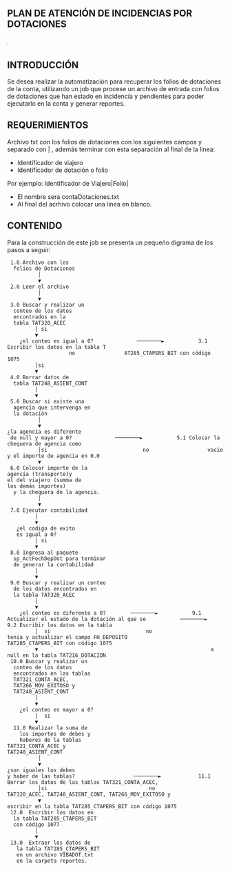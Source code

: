 ## PLAN DE ATENCIÓN DE INCIDENCIAS POR DOTACIONES
###### .

## INTRODUCCIÓN

Se desea realizar la automatización para recuperar los folios de dotaciones de la conta, utilizando un job que procese un archivo de entrada con folios de dotaciones que han estado en incidencía y pendientes para poder ejecutarlo en la conta y generar reportes.

## REQUERIMIENTOS

Archivo txt con  los folios de dotaciones con los siguientes campos y separado con | , además terminar con esta separación al final de la linea:

* Identificador de viajero
* Identificador de dotación o folio


Por ejemplo: Identificador de Viajero|Folio|

* El nombre sera contaDotaciones.txt
* Al final del acrhivo colocar una linea en blanco.

## CONTENIDO

Para la construcción de este job se presenta un pequeño digrama de los pasos a seguir:


     1.0.Archivo con los 
	  folios de Dotaciones
              │  
              ▼
     2.0 Leer el archivo
              │
              ▼                                                         
     3.0 Buscar y realizar un 
	  conteo de los datos 
	  encontrados en la 
	  tabla TAT320_ACEC
             │ si
             ▼
        ¿el conteo es igual a 0?              ────────►           3.1 Escribir los datos en la tabla T
						no                AT285_CTAPERS_BIT con código 1075
             │si
             ▼
     4.0 Borrar datos de 
	  tabla TAT248_ASIENT_CONT
             │
             ▼
     5.0 Buscar si existe una 
	  agencía que intervenga en 
	  la dotación
              │
              ▼  
	¿la agencia es diferente 
	 de null y mayor a 0? 		       ────────►           5.1 Colocar la chequera de agencia como 	
              │si                               no                   vacio y el importe de agencia en 0.0
              ▼  
     6.0 Colocar importe de la 
	agencía (transporte)y 
	el del viajero (summa de 
	los demás importes)
	  y la chequera de la agencia.	
              │
              ▼  
     7.0 Ejecutar contabilidad
             │
             ▼
       ¿el codigo de exito 
	   es igual a 0?
             │ si
             ▼
     8.0 Ingresa al paquete 
	  sp_ActFechDepDot para terminar 
	  de generar la contabilidad
             │
             ▼
     9.0 Buscar y realizar un conteo  
	  de los datos encontrados en 
	  la tabla TAT320_ACEC
             │
             ▼
        ¿el conteo es diferente a 0?    	────────►      	    9.1 Actualizar el estado de la dotación al que se           ────────►      9.2 Escribir los datos en la tabla   
             │  si                               no                   tenia y actualizar el campo FH_DEPOSITO                                   TAT285_CTAPERS_BIT con código 1075
             ▼                                                        a null en la tabla TAT216_DOTACION
     10.0 Buscar y realizar un 
	  conteo de los datos 
	  encontrados en las tablas
      TAT321_CONTA_ACEC,
	  TAT266_MOV_EXITOSO y 
	  TAT248_ASIENT_CONT
             │
             ▼
        ¿el conteo es mayor a 0?
             │  si                       
             ▼ 
      11.0 Realizar la suma de 
        los importes de debes y 
        haberes de la tablas
	TAT321_CONTA_ACEC y 
	TAT248_ASIENT_CONT
              │
              ▼  
	¿son iguales los debes 
	y haber de las tablas?                   ────────►            11.1 Borrar los datos de las tablas TAT321_CONTA_ACEC, 	
              │si                                 no                  TAT320_ACEC, TAT248_ASIENT_CONT, TAT266_MOV_EXITOSO y 
              ▼                                                       escribir en la tabla TAT285_CTAPERS_BIT con código 1075
     12.0  Escribir los datos en                                  
	  la tabla TAT285_CTAPERS_BIT 
	  con código 1077
             │ 
             ▼
     13.0  Extraer los datos de 
       la tabla TAT285_CTAPERS_BIT 
       en un archivo VIBADOT.txt
       en la carpeta reportes.
